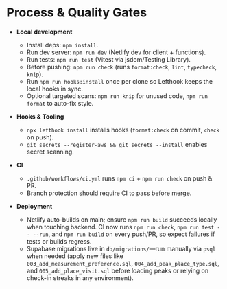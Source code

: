 # Process & Quality Gates

- **Local development**
  - Install deps: `npm install`.
  - Run dev server: `npm run dev` (Netlify dev for client + functions).
  - Run tests: `npm run test` (Vitest via jsdom/Testing Library).
  - Before pushing: `npm run check` (runs `format:check`, `lint`, `typecheck`, `knip`).
  - Run `npm run hooks:install` once per clone so Lefthook keeps the local hooks in sync.
  - Optional targeted scans: `npm run knip` for unused code, `npm run format` to auto-fix style.

- **Hooks & Tooling**
  - `npx lefthook install` installs hooks (`format:check` on commit, `check` on push).
  - `git secrets --register-aws && git secrets --install` enables secret scanning.

- **CI**
  - `.github/workflows/ci.yml` runs `npm ci` + `npm run check` on push & PR.
  - Branch protection should require CI to pass before merge.

- **Deployment**
  - Netlify auto-builds on main; ensure `npm run build` succeeds locally when touching backend. CI now runs `npm run check`, `npm run test -- --run`, and `npm run build` on every push/PR, so expect failures if tests or builds regress.
  - Supabase migrations live in `db/migrations/`—run manually via `psql` when needed (apply new files like `003_add_measurement_preference.sql`, `004_add_peak_place_type.sql`, and `005_add_place_visit.sql` before loading peaks or relying on check-in streaks in any environment).
